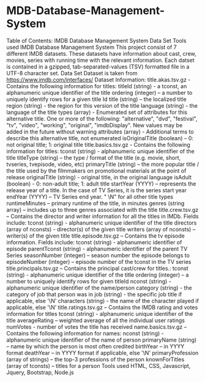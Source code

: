 # MDB-Database-Management-System
Table of Contents:  IMDB Database Management System  Data Set  Tools used  IMDB Database Management System  This project consist of 7 different IMDB datasets. These datasets have information about cast, crew, movies, series with running time with the relevant information. Each datset is contained in a gzipped, tab-separated-values (TSV) formatted file in a UTF-8 character set.  Data Set  Dataset is taken from https://www.imdb.com/interfaces/  Dataset Information:  title.akas.tsv.gz - Contains the following information for titles:  titleId (string) - a tconst, an alphanumeric unique identifier of the title ordering (integer) – a number to uniquely identify rows for a given title Id title (string) – the localized title region (string) - the region for this version of the title language (string) - the language of the title types (array) - Enumerated set of attributes for this alternative title. One or more of the following: "alternative", "dvd", "festival", "tv", "video", "working", "original", "imdbDisplay". New values may be added in the future without warning attributes (array) - Additional terms to describe this alternative title, not enumerated isOriginalTitle (boolean) – 0: not original title; 1: original title title.basics.tsv.gz - Contains the following information for titles:  tconst (string) - alphanumeric unique identifier of the title titleType (string) – the type / format of the title (e.g. movie, short, tvseries, tvepisode, video, etc) primaryTitle (string) – the more popular title / the title used by the filmmakers on promotional materials at the point of release originalTitle (string) - original title, in the original language isAdult (boolean) - 0: non-adult title; 1: adult title startYear (YYYY) – represents the release year of a title. In the case of TV Series, it is the series start year endYear (YYYY) – TV Series end year. " \N" for all other title types runtimeMinutes – primary runtime of the title, in minutes genres (string array) – includes up to three genres associated with the title title.crew.tsv.gz – Contains the director and writer information for all the titles in IMDb. Fields include:  tconst (string) - alphanumeric unique identifier of the title directors (array of nconsts) - director(s) of the given title writers (array of nconsts) – writer(s) of the given title title.episode.tsv.gz – Contains the tv episode information. Fields include:  tconst (string) - alphanumeric identifier of episode parentTconst (string) - alphanumeric identifier of the parent TV Series seasonNumber (integer) – season number the episode belongs to episodeNumber (integer) – episode number of the tconst in the TV series title.principals.tsv.gz – Contains the principal cast/crew for titles.:  tconst (string) - alphanumeric unique identifier of the title ordering (integer) – a number to uniquely identify rows for given titleId nconst (string) - alphanumeric unique identifier of the name/person category (string) - the category of job that person was in job (string) - the specific job title if applicable, else '\N' characters (string) - the name of the character played if applicable, else '\N' title.ratings.tsv.gz – Contains the IMDB rating and votes information for titles  tconst (string) - alphanumeric unique identifier of the title averageRating – weighted average of all the individual user ratings numVotes - number of votes the title has received name.basics.tsv.gz – Contains the following information for names:  nconst (string) - alphanumeric unique identifier of the name of person primaryName (string) – name by which the person is most often credited birthYear – in YYYY format deathYear – in YYYY format if applicable, else '\N' primaryProfession (array of strings) – the top-3 professions of the person knownForTitles (array of tconsts) – titles for a person Tools used  HTML, CSS, Javascript, Jquery, Bootstrap, Node.js

